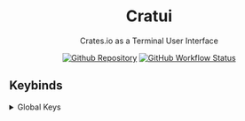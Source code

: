<div align="center">

# Cratui

Crates.io as a Terminal User Interface

<!-- Add a GIF of usage -->

[<img alt="Github Repository" src="https://img.shields.io/badge/github-cratui-8da0cb?style=for-the-badge&labelColor=555555&logo=github">](https://github.com/LiamGallagher737/cratui)
[<img alt="GitHub Workflow Status" src="https://img.shields.io/github/actions/workflow/status/LiamGallagher737/cratui/ci.yml?branch=main&style=for-the-badge">](https://github.com/LiamGallagher737/cratui/actions/workflows/ci.yml)

</div>

## Keybinds

<details>
    <summary>Global Keys</summary>
    <table>
        <tr>
            <td> <b>Key</b>
            <td> <b> Description</b>
        <tr>
            <td> Esc
            <td> Quit the app
        <tr>
            <td> Tab
            <td> Next tab
        <tr>
            <td> Shift + Tab
            <td> Previous tab
        <tr>
            <td> Num Keys
            <td> Select Tab
        <tr>
            <td> ?
            <td> Open help menu
    </table>
</details>
